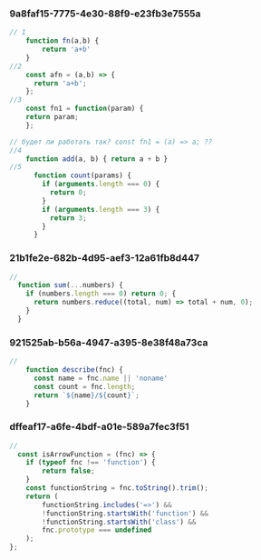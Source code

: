 ### 9a8faf15-7775-4e30-88f9-e23fb3e7555a
```js
// 1
    function fn(a,b) {
        return 'a+b'
    }
//2
    const afn = (a,b) => {
      return 'a+b';
    };
//3
    const fn1 = function(param) {
    return param;
    };

// будет ли работать так? const fn1 = (a) => a; ??
//4
    function add(a, b) { return a + b }
//5
      function count(params) {
        if (arguments.length === 0) {
          return 0;
        }
        if (arguments.length === 3) {
          return 3;
        }
      }


```
### 21b1fe2e-682b-4d95-aef3-12a61fb8d447
```js
//
  function sum(...numbers) {
    if (numbers.length === 0) return 0; {
      return numbers.reduce((total, num) => total + num, 0);
    }
  }

```
### 921525ab-b56a-4947-a395-8e38f48a73ca
```js
//
    function describe(fnc) {
      const name = fnc.name || 'noname'
      const count = fnc.length;
      return `${name}/${count}`;
    }
```
### dffeaf17-a6fe-4bdf-a01e-589a7fec3f51
```js
//
  const isArrowFunction = (fnc) => {
    if (typeof fnc !== 'function') {
        return false;
    }
    const functionString = fnc.toString().trim();
    return (
        functionString.includes('=>') &&
        !functionString.startsWith('function') &&
        !functionString.startsWith('class') &&
        fnc.prototype === undefined
    );
};
```
